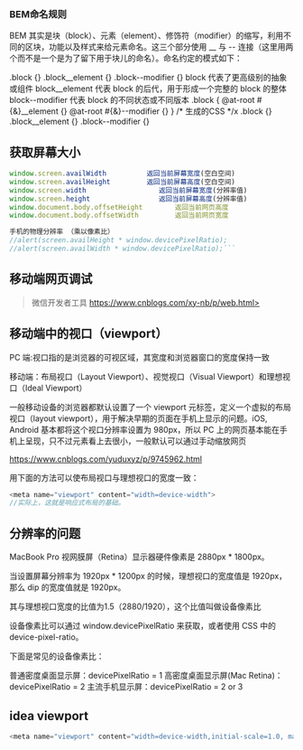 ### BEM命名规则
BEM 其实是块（block）、元素（element）、修饰符（modifier）的缩写，利用不同的区块，功能以及样式来给元素命名。这三个部分使用 __ 与 -- 连接（这里用两个而不是一个是为了留下用于块儿的命名）。命名约定的模式如下：

.block {}
.block__element {}
.block--modifier {}
block 代表了更高级别的抽象或组件
block__element 代表 block 的后代，用于形成一个完整的 block 的整体
block--modifier 代表 block 的不同状态或不同版本
.block {
    @at-root #{&}__element {}
    @at-root #{&}--modifier {}
}
/* 生成的CSS */x
.block {}
.block__element {}
.block--modifier {}

## 获取屏幕大小
```js
window.screen.availWidth          返回当前屏幕宽度(空白空间) 
window.screen.availHeight         返回当前屏幕高度(空白空间) 
window.screen.width                  返回当前屏幕宽度(分辨率值) 
window.screen.height                 返回当前屏幕高度(分辨率值) 
window.document.body.offsetHeight        返回当前网页高度 
window.document.body.offsetWidth         返回当前网页宽度

手机的物理分辨率 （乘以像素比）
//alert(screen.availHeight * window.devicePixelRatio);
//alert(screen.availWidth * window.devicePixelRatio);```
```
## 移动端网页调试
>微信开发者工具
https://www.cnblogs.com/xy-nb/p/web.html>
## 移动端中的视口（viewport）
PC 端:视口指的是浏览器的可视区域，其宽度和浏览器窗口的宽度保持一致

移动端：布局视口（Layout Viewport）、视觉视口（Visual Viewport）和理想视口（Ideal Viewport）

一般移动设备的浏览器都默认设置了一个 viewport 元标签，定义一个虚拟的布局视口（layout viewport），用于解决早期的页面在手机上显示的问题。iOS, Android 基本都将这个视口分辨率设置为 980px，所以 PC 上的网页基本能在手机上呈现，只不过元素看上去很小，一般默认可以通过手动缩放网页

https://www.cnblogs.com/yuduxyz/p/9745962.html

用下面的方法可以使布局视口与理想视口的宽度一致：
```js
<meta name="viewport" content="width=device-width">
//实际上，这就是响应式布局的基础。
```

## 分辨率的问题
MacBook Pro 视网膜屏（Retina）显示器硬件像素是 2880px * 1800px。

当设置屏幕分辨率为 1920px * 1200px 的时候，理想视口的宽度值是 1920px， 那么 dip 的宽度值就是 1920px。

其与理想视口宽度的比值为1.5（2880/1920），这个比值叫做设备像素比

设备像素比可以通过 window.devicePixelRatio 来获取，或者使用 CSS 中的 device-pixel-ratio。

下面是常见的设备像素比：

普通密度桌面显示屏：devicePixelRatio = 1
高密度桌面显示屏(Mac Retina)：devicePixelRatio = 2
主流手机显示屏：devicePixelRatio = 2 or 3

## idea viewport
``` js
<meta name="viewport" content="width=device-width,initial-scale=1.0, maximum-scale=1.0, user-scalable=0">
```
